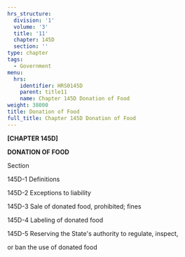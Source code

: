 ```yaml
---
hrs_structure:
  division: '1'
  volume: '3'
  title: '11'
  chapter: 145D
  section: ''
type: chapter
tags:
  - Government
menu:
  hrs:
    identifier: HRS0145D
    parent: title11
    name: Chapter 145D Donation of Food
weight: 38000
title: Donation of Food
full_title: Chapter 145D Donation of Food
---
```

**[CHAPTER 145D]**

**DONATION OF FOOD**

Section

145D-1 Definitions

145D-2 Exceptions to liability

145D-3 Sale of donated food, prohibited; fines

145D-4 Labeling of donated food

145D-5 Reserving the State's authority to regulate, inspect,

or ban the use of donated food